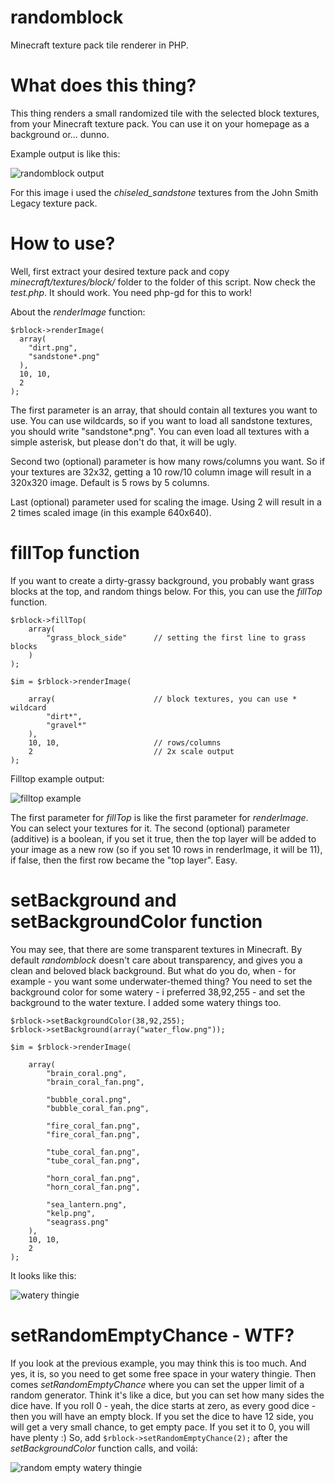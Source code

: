 # randomblock
Minecraft texture pack tile renderer in PHP.

# What does this thing?
This thing renders a small randomized tile with the selected block textures, from your Minecraft texture pack. You can use it on your homepage as a background or... dunno.

Example output is like this:

![randomblock output](https://i.imgur.com/nNztUqc.png)

For this image i used the *chiseled_sandstone* textures from the John Smith Legacy texture pack.

# How to use?
Well, first extract your desired texture pack and copy *minecraft/textures/block/* folder to the folder of this script.
Now check the *test.php*. It should work. You need php-gd for this to work!

About the *renderImage* function:
```
$rblock->renderImage(
  array(
    "dirt.png",
    "sandstone*.png"
  ),
  10, 10,
  2
);
```

The first parameter is an array, that should contain all textures you want to use. You can use wildcards, so if you want to load
all sandstone textures, you should write "sandstone*.png". You can even load all textures with a simple asterisk, but please don't do that, it will be ugly.

Second two (optional) parameter is how many rows/columns you want. So if your textures are 32x32, getting a 10 row/10 column image will result in a 320x320 image. Default is 5 rows by 5 columns.

Last (optional) parameter used for scaling the image. Using 2 will result in a 2 times scaled image (in this example 640x640).

# fillTop function
If you want to create a dirty-grassy background, you probably want grass blocks at the top, and random things below. For this, you can use the *fillTop* function.

```
$rblock->fillTop(
    array(
        "grass_block_side"      // setting the first line to grass blocks
    )
);

$im = $rblock->renderImage(

    array(                      // block textures, you can use * wildcard
        "dirt*",
        "gravel*"
    ),
    10, 10,                     // rows/columns
    2                           // 2x scale output
);
```

Filltop example output:

![filltop example](https://i.imgur.com/qRnWBJQ.png)

The first parameter for *fillTop* is like the first parameter for *renderImage*. You can select your textures for it. The second (optional) parameter (additive) is a boolean, if you set it true, then the top layer will be added to your image as a new row (so if you set 10 rows in renderImage, it will be 11), if false, then the first row became the "top layer". Easy.

# setBackground and setBackgroundColor function
You may see, that there are some transparent textures in Minecraft. By default *randomblock* doesn't care about transparency, and gives you a clean and beloved black background. But what do you do, when - for example - you want some underwater-themed thing?
You need to set the background color for some watery - i preferred 38,92,255 - and set the background to the water texture. I added some watery things too.

```
$rblock->setBackgroundColor(38,92,255);
$rblock->setBackground(array("water_flow.png"));

$im = $rblock->renderImage(

    array(
        "brain_coral.png",
        "brain_coral_fan.png",

        "bubble_coral.png",
        "bubble_coral_fan.png",

        "fire_coral_fan.png",
        "fire_coral_fan.png",

        "tube_coral_fan.png",
        "tube_coral_fan.png",

        "horn_coral_fan.png",
        "horn_coral_fan.png",

        "sea_lantern.png",
        "kelp.png",
        "seagrass.png"
    ),
    10, 10,
    2
);
```

It looks like this:

![watery thingie](https://i.imgur.com/ga2b7Xt.png)


# setRandomEmptyChance - WTF?
If you look at the previous example, you may think this is too much. And yes, it is, so you need to get some free space in your watery thingie.
Then comes *setRandomEmptyChance* where you can set the upper limit of a random generator. Think it's like a dice, but you can set how many sides the dice have. If you roll 0 - yeah, the dice starts at zero, as every good dice - then you will have an empty block. If you set the dice to have 12 side, you will get a very small chance, to get empty pace. If you set it to 0, you will have plenty :)
So, add 
```$rblock->setRandomEmptyChance(2);```
after the *setBackgroundColor* function calls, and voilá:

![random empty watery thingie](https://i.imgur.com/FzAnw1h.png)
